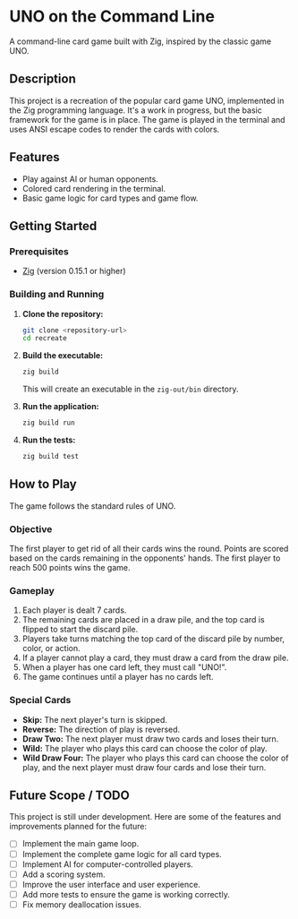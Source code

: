 # UNO on the Command Line

A command-line card game built with Zig, inspired by the classic game UNO.

## Description

This project is a recreation of the popular card game UNO, implemented in the Zig programming language. It's a work in progress, but the basic framework for the game is in place. The game is played in the terminal and uses ANSI escape codes to render the cards with colors.

## Features

*   Play against AI or human opponents.
*   Colored card rendering in the terminal.
*   Basic game logic for card types and game flow.

## Getting Started

### Prerequisites

*   [Zig](https://ziglang.org/learn/getting-started/) (version 0.15.1 or higher)

### Building and Running

1.  **Clone the repository:**
    ```sh
    git clone <repository-url>
    cd recreate
    ```

2.  **Build the executable:**
    ```sh
    zig build
    ```
    This will create an executable in the `zig-out/bin` directory.

3.  **Run the application:**
    ```sh
    zig build run
    ```

4.  **Run the tests:**
    ```sh
    zig build test
    ```

## How to Play

The game follows the standard rules of UNO.

### Objective

The first player to get rid of all their cards wins the round. Points are scored based on the cards remaining in the opponents' hands. The first player to reach 500 points wins the game.

### Gameplay

1.  Each player is dealt 7 cards.
2.  The remaining cards are placed in a draw pile, and the top card is flipped to start the discard pile.
3.  Players take turns matching the top card of the discard pile by number, color, or action.
4.  If a player cannot play a card, they must draw a card from the draw pile.
5.  When a player has one card left, they must call "UNO!".
6.  The game continues until a player has no cards left.

### Special Cards

*   **Skip:** The next player's turn is skipped.
*   **Reverse:** The direction of play is reversed.
*   **Draw Two:** The next player must draw two cards and loses their turn.
*   **Wild:** The player who plays this card can choose the color of play.
*   **Wild Draw Four:** The player who plays this card can choose the color of play, and the next player must draw four cards and lose their turn.

## Future Scope / TODO

This project is still under development. Here are some of the features and improvements planned for the future:

*   [ ] Implement the main game loop.
*   [ ] Implement the complete game logic for all card types.
*   [ ] Implement AI for computer-controlled players.
*   [ ] Add a scoring system.
*   [ ] Improve the user interface and user experience.
*   [ ] Add more tests to ensure the game is working correctly.
*   [ ] Fix memory deallocation issues.
